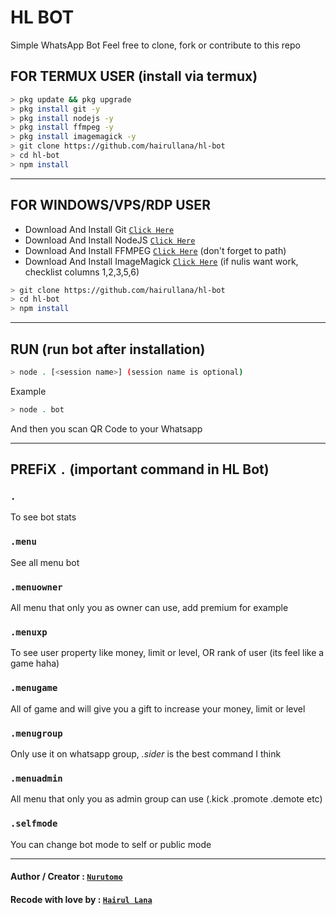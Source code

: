 # HL BOT

Simple WhatsApp Bot
Feel free to clone, fork or contribute to this repo

## FOR TERMUX USER (install via termux)

```bash
> pkg update && pkg upgrade
> pkg install git -y
> pkg install nodejs -y
> pkg install ffmpeg -y
> pkg install imagemagick -y
> git clone https://github.com/hairullana/hl-bot
> cd hl-bot
> npm install
```

---------

## FOR WINDOWS/VPS/RDP USER

* Download And Install Git [`Click Here`](https://git-scm.com/downloads)
* Download And Install NodeJS [`Click Here`](https://nodejs.org/en/download)
* Download And Install FFMPEG [`Click Here`](https://ffmpeg.org/download.html) (don't forget to path)
* Download And Install ImageMagick [`Click Here`](https://imagemagick.org/script/download.php) (if nulis want work,  checklist columns 1,2,3,5,6)

```bash
> git clone https://github.com/hairullana/hl-bot
> cd hl-bot
> npm install
```

---------

## RUN (run bot after installation)

```bash
> node . [<session name>] (session name is optional)
```
Example
```bash
> node . bot
```
And then you scan QR Code to your Whatsapp

---------

## PREFiX `.` (important command in HL Bot)

### `.`

To see bot stats

### `.menu`

See all menu bot

### `.menuowner`

All menu that only you as owner can use, add premium for example

### `.menuxp`

To see user property like money, limit or level, OR rank of user (its feel like a game haha)

### `.menugame`

All of game and will give you a gift to increase your money, limit or level

### `.menugroup`

Only use it on whatsapp group, *.sider* is the best command I think

### `.menuadmin`

All menu that only you as admin group can use (.kick .promote .demote etc)

### `.selfmode`

You can change bot mode to self or public mode

---------

#### Author / Creator : [`Nurutomo`](https://GitHub.com/Nurutomo)
#### Recode with love by : [`Hairul Lana`](https://GitHub.com/hairullana)
